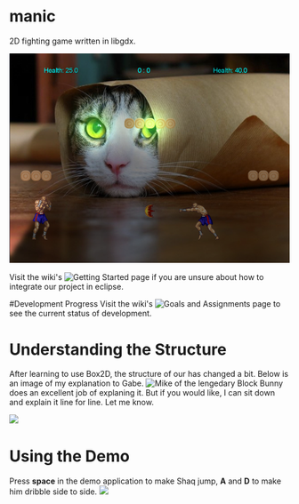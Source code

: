 # manic
2D fighting game written in libgdx.

![Example of Game](https://raw.githubusercontent.com/Lorenzsj/cs242-manic/master/preview.png)

Visit the wiki's ![Getting Started](https://github.com/Lorenzsj/manic/wiki) page if you are unsure about how to integrate our project in eclipse.

#Development Progress
Visit the wiki's ![Goals and Assignments](https://github.com/Lorenzsj/manic/wiki/Goals-and-Assignments) page to see the current status of development.

# Understanding the Structure
After learning to use Box2D, the structure of our has changed a bit. Below is an image of my explanation to Gabe. ![Mike of the lengedary Block Bunny](https://www.youtube.com/watch?v=85A1w1iD2oA) does an excellent job of explaning it. But if you would like, I can sit down and explain it line for line. Let me know.

![](http://i.imgur.com/SPgHB0R.png)

# Using the Demo
Press **space** in the demo application to make Shaq jump, **A** and **D** to make him dribble side to side.
![](http://i.imgur.com/B2WU5pF.png)


